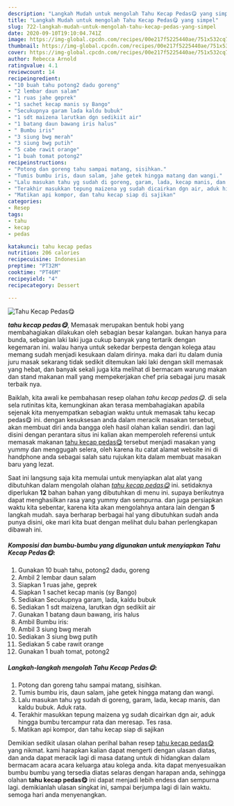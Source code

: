 ```yaml
---
description: "Langkah Mudah untuk mengolah Tahu Kecap Pedas😋 yang simpel"
title: "Langkah Mudah untuk mengolah Tahu Kecap Pedas😋 yang simpel"
slug: 722-langkah-mudah-untuk-mengolah-tahu-kecap-pedas-yang-simpel
date: 2020-09-10T19:10:04.741Z
image: https://img-global.cpcdn.com/recipes/00e217f5225440ae/751x532cq70/tahu-kecap-pedas😋-foto-resep-utama.jpg
thumbnail: https://img-global.cpcdn.com/recipes/00e217f5225440ae/751x532cq70/tahu-kecap-pedas😋-foto-resep-utama.jpg
cover: https://img-global.cpcdn.com/recipes/00e217f5225440ae/751x532cq70/tahu-kecap-pedas😋-foto-resep-utama.jpg
author: Rebecca Arnold
ratingvalue: 4.1
reviewcount: 14
recipeingredient:
- "10 buah tahu potong2 dadu goreng"
- "2 lembar daun salam"
- "1 ruas jahe geprek"
- "1 sachet kecap manis sy Bango"
- "Secukupnya garam lada kaldu bubuk"
- "1 sdt maizena larutkan dgn sedikiit air"
- "1 batang daun bawang iris halus"
- " Bumbu iris"
- "3 siung bwg merah"
- "3 siung bwg putih"
- "5 cabe rawit orange"
- "1 buah tomat potong2"
recipeinstructions:
- "Potong dan goreng tahu sampai matang, sisihkan."
- "Tumis bumbu iris, daun salam, jahe getek hingga matang dan wangi."
- "Lalu masukan tahu yg sudah di goreng, garam, lada, kecap manis, dan kaldu bubuk. Aduk rata."
- "Terakhir masukkan tepung maizena yg sudah dicairkan dgn air, aduk hingga bumbu tercampur rata dan meresap. Tes rasa."
- "Matikan api kompor, dan tahu kecap siap di sajikan"
categories:
- Resep
tags:
- tahu
- kecap
- pedas

katakunci: tahu kecap pedas 
nutrition: 206 calories
recipecuisine: Indonesian
preptime: "PT32M"
cooktime: "PT46M"
recipeyield: "4"
recipecategory: Dessert

---
```



![Tahu Kecap Pedas😋](https://img-global.cpcdn.com/recipes/00e217f5225440ae/751x532cq70/tahu-kecap-pedas😋-foto-resep-utama.jpg)

<b><i>tahu kecap pedas😋</i></b>, Memasak merupakan bentuk hobi yang membahagiakan dilakukan oleh sebagian besar kalangan. bukan hanya para bunda, sebagian laki laki juga cukup banyak yang tertarik dengan kegemaran ini. walau hanya untuk sekedar berpesta dengan kolega atau memang sudah menjadi kesukaan dalam dirinya. maka dari itu dalam dunia juru masak sekarang tidak sedikit ditemukan laki laki dengan skill memasak yang hebat, dan banyak sekali juga kita melihat di bermacam warung makan dan stand makanan mall yang mempekerjakan chef pria sebagai juru masak terbaik nya.



Baiklah, kita awali ke pembahasan resep olahan <i>tahu kecap pedas😋</i>. di sela sela rutinitas kita, kemungkinan akan terasa membahagiakan apabila sejenak kita menyempatkan sebagian waktu untuk memasak tahu kecap pedas😋 ini. dengan kesuksesan anda dalam meracik masakan tersebut, akan membuat diri anda bangga oleh hasil olahan kalian sendiri. dan lagi disini dengan perantara situs ini kalian akan memperoleh referensi untuk memasak makanan <u>tahu kecap pedas😋</u> tersebut menjadi masakan yang yummy dan menggugah selera, oleh karena itu catat alamat website ini di handphone anda sebagai salah satu rujukan kita dalam membuat masakan baru yang lezat.


Saat ini langsung saja kita memulai untuk menyiapkan alat alat yang dibutuhkan dalam mengolah olahan <u><i>tahu kecap pedas😋</i></u> ini. setidaknya diperlukan <b>12</b> bahan bahan yang dibutuhkan di menu ini. supaya berikutnya dapat menghasilkan rasa yang yummy dan sempurna. dan juga persiapkan waktu kita sebentar, karena kita akan mengolahnya antara lain dengan <b>5</b> langkah mudah. saya berharap berbagai hal yang dibutuhkan sudah anda punya disini, oke mari kita buat dengan melihat dulu bahan perlengkapan dibawah ini.

<!--inarticleads1-->

##### Komposisi dan bumbu-bumbu yang digunakan untuk menyiapkan Tahu Kecap Pedas😋:

1. Gunakan 10 buah tahu, potong2 dadu, goreng
1. Ambil 2 lembar daun salam
1. Siapkan 1 ruas jahe, geprek
1. Siapkan 1 sachet kecap manis (sy Bango)
1. Sediakan Secukupnya garam, lada, kaldu bubuk
1. Sediakan 1 sdt maizena, larutkan dgn sedikiit air
1. Gunakan 1 batang daun bawang, iris halus
1. Ambil  Bumbu iris:
1. Ambil 3 siung bwg merah
1. Sediakan 3 siung bwg putih
1. Sediakan 5 cabe rawit orange
1. Gunakan 1 buah tomat, potong2




<!--inarticleads2-->

##### Langkah-langkah mengolah Tahu Kecap Pedas😋:

1. Potong dan goreng tahu sampai matang, sisihkan.
1. Tumis bumbu iris, daun salam, jahe getek hingga matang dan wangi.
1. Lalu masukan tahu yg sudah di goreng, garam, lada, kecap manis, dan kaldu bubuk. Aduk rata.
1. Terakhir masukkan tepung maizena yg sudah dicairkan dgn air, aduk hingga bumbu tercampur rata dan meresap. Tes rasa.
1. Matikan api kompor, dan tahu kecap siap di sajikan




Demikian sedikit ulasan olahan perihal bahan resep <u>tahu kecap pedas😋</u> yang nikmat. kami harapkan kalian dapat mengerti dengan ulasan diatas, dan anda dapat meracik lagi di masa datang untuk di hidangkan dalam bermacam acara acara keluarga atau kolega anda. kita dapat menyesuaikan bumbu bumbu yang tersedia diatas selaras dengan harapan anda, sehingga olahan <b>tahu kecap pedas😋</b> ini dapat menjadi lebih endess dan sempurna lagi. demikianlah ulasan singkat ini, sampai berjumpa lagi di lain waktu. semoga hari anda menyenangkan.
